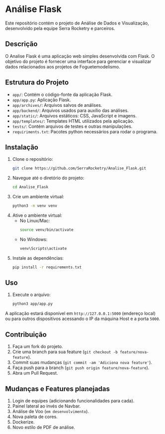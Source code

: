 # Análise Flask

Este repositório contém o projeto de Análise de Dados e Visualização, desenvolvido pela equipe Serra Rocketry e parceiros.

## Descrição

O Analise Flask é uma aplicação web simples desenvolvida com Flask. O objetivo do projeto é fornecer uma interface para gerenciar e visualizar dados relacionados aos projetos de Foguetemodelismo.

## Estrutura do Projeto

- `app/`: Contém o código-fonte da aplicação Flask.
- `app/app.py`: Aplicação Flask.
- `app/archives/`: Arquivos salvos de análises.
- `app/backend/`: Arquivos usados para auxílio das análises.
- `app/static/`: Arquivos estáticos: CSS, JavaScript e imagens.
- `app/templates/`: Templates HTML utilizados pela aplicação.
- `tests/`: Contém arquivos de testes e outras manipulações.
- `requiriments.txt`: Pacotes python necessários para rodar o programa.

## Instalação

1. Clone o repositório:
   ```bash
   git clone https://github.com/SerraRocketry/Analise_Flask.git
   ```
2. Navegue até o diretório do projeto:
   ```bash
   cd Analise_Flask
   ```
3. Crie um ambiente virtual:
   ```bash
   python3 -m venv venv
   ```
4. Ative o ambiente virtual:
   - No Linux/Mac:
     ```bash
     source venv/bin/activate
     ```
   - No Windows:
     ```bash
     venv\Scripts\activate
     ```
5. Instale as dependências:
   ```bash
   pip install -r requirements.txt
   ```

## Uso

1. Execute o arquivo:
   ```bash
   python3 app/app.py
   ```

A aplicação estará disponível em `http://127.0.0.1:5000` (endereço local) ou para outros dispositivos acessando o IP da máquina Host e a porta `5000`.

## Contribuição

1. Faça um fork do projeto.
2. Crie uma branch para sua feature (`git checkout -b feature/nova-feature`).
3. Commit suas mudanças (`git commit -am 'Adiciona nova feature'`).
4. Faça push para a branch (`git push origin feature/nova-feature`).
5. Abra um Pull Request.

## Mudanças e Features planejadas

1. Login de equipes (adicionando funcionalidades para cada).
2. Painel lateral ao invés de Navbar.
3. Análise de Voo (`em desenvolvimento`).
4. Nova paleta de cores.
5. Dockerize.
6. Novo estilo de PDF de análise.
